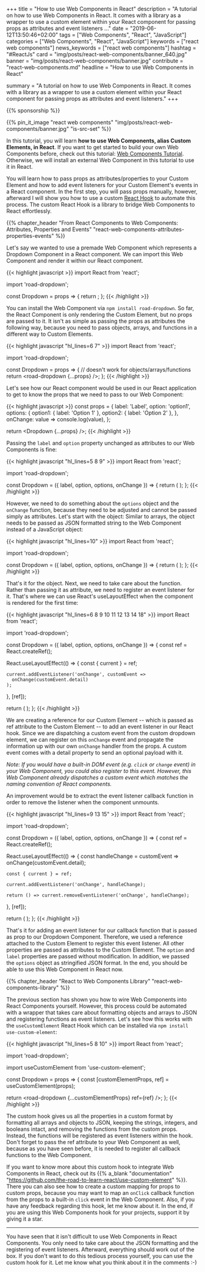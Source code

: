 +++
title = "How to use Web Components in React"
description = "A tutorial on how to use Web Components in React. It comes with a library as a wrapper to use a custom element within your React component for passing props as attributes and event listeners ..."
date = "2019-06-12T13:50:46+02:00"
tags = ["Web Components", "React", "JavaScript"]
categories = ["Web Components", "React", "JavaScript"]
keywords = ["react web components"]
news_keywords = ["react web components"]
hashtag = "#ReactJs"
card = "img/posts/react-web-components/banner_640.jpg"
banner = "img/posts/react-web-components/banner.jpg"
contribute = "react-web-components.md"
headline = "How to use Web Components in React"

summary = "A tutorial on how to use Web Components in React. It comes with a library as a wrapper to use a custom element within your React component for passing props as attributes and event listeners."
+++

{{% sponsorship %}}

{{% pin_it_image "react web components" "img/posts/react-web-components/banner.jpg" "is-src-set" %}}

In this tutorial, you will learn **how to use Web Components, alias Custom Elements, in React**. If you want to get started to build your own Web Components before, check out this tutorial: [Web Components Tutorial](https://www.robinwieruch.de/web-components-tutorial). Otherwise, we will install an external Web Component in this tutorial to use it in React.

You will learn how to pass props as attributes/properties to your Custom Element and how to add event listeners for your Custom Element's events in a React component. In the first step, you will pass props manually, however, afterward I will show you how to use a custom [React Hook](https://www.robinwieruch.de/react-hooks/) to automate this process. The custom React Hook is a library to bridge Web Components to React effortlessly.

{{% chapter_header "From React Components to Web Components: Attributes, Properties and Events" "react-web-components-attributes-properties-events" %}}

Let's say we wanted to use a premade Web Component which represents a Dropdown Component in a React component. We can import this Web Component and render it within our React component.

{{< highlight javascript >}}
import React from 'react';

import 'road-dropdown';

const Dropdown = props => {
  return <road-dropdown />;
};
{{< /highlight >}}

You can install the Web Component via `npm install road-dropdown`. So far, the React Component is only rendering the Custom Element, but no props are passed to it. It isn't as simple as passing the props as attributes the following way, because you need to pass objects, arrays, and functions in a different way to Custom Elements.

{{< highlight javascript "hl_lines=6 7" >}}
import React from 'react';

import 'road-dropdown';

const Dropdown = props => {
  // doesn't work for objects/arrays/functions
  return <road-dropdown {...props} />;
};
{{< /highlight >}}

Let's see how our React component would be used in our React application to get to know the props that we need to pass to our Web Component:

{{< highlight javascript >}}
const props = {
  label: 'Label',
  option: 'option1',
  options: {
    option1: { label: 'Option 1' },
    option2: { label: 'Option 2' },
  },
  onChange: value => console.log(value),
};

return <Dropdown {...props} />;
{{< /highlight >}}

Passing the `label` and `option` property unchanged as attributes to our Web Components is fine:

{{< highlight javascript "hl_lines=5 8 9" >}}
import React from 'react';

import 'road-dropdown';

const Dropdown = ({ label, option, options, onChange }) => {
  return (
    <road-dropdown
      label={label}
      option={option}
    />
  );
};
{{< /highlight >}}

However, we need to do something about the `options` object and the `onChange` function, because they need to be adjusted and cannot be passed simply as attributes. Let's start with the object: Similar to arrays, the object needs to be passed as JSON formatted string to the Web Component instead of a JavaScript object:

{{< highlight javascript "hl_lines=10" >}}
import React from 'react';

import 'road-dropdown';

const Dropdown = ({ label, option, options, onChange }) => {
  return (
    <road-dropdown
      label={label}
      option={option}
      options={JSON.stringify(options)}
    />
  );
};
{{< /highlight >}}

That's it for the object. Next, we need to take care about the function. Rather than passing it as attribute, we need to register an event listener for it. That's where we can use React's useLayoutEffect when the component is rendered for the first time:

{{< highlight javascript "hl_lines=6 8 9 10 11 12 13 14 18" >}}
import React from 'react';

import 'road-dropdown';

const Dropdown = ({ label, option, options, onChange }) => {
  const ref = React.createRef();

  React.useLayoutEffect(() => {
    const { current } = ref;

    current.addEventListener('onChange', customEvent =>
      onChange(customEvent.detail)
    );
  }, [ref]);

  return (
    <road-dropdown
      ref={ref}
      label={label}
      option={option}
      options={JSON.stringify(options)}
    />
  );
};
{{< /highlight >}}

We are creating a reference for our Custom Element -- which is passed as ref attribute to the Custom Element -- to add an event listener in our React hook. Since we are dispatching a custom event from the custom dropdown element, we can register on this `onChange` event and propagate the information up with our own `onChange` handler from the props.  A custom event comes with a detail property to send an optional payload with it.

*Note: If you would have a built-in DOM event (e.g. `click` or `change` event) in your Web Component, you could also register to this event. However, this Web Component already dispatches a custom event which matches the naming convention of React components.*

An improvement would be to extract the event listener callback function in order to remove the listener when the component unmounts.

{{< highlight javascript "hl_lines=9 13 15" >}}
import React from 'react';

import 'road-dropdown';

const Dropdown = ({ label, option, options, onChange }) => {
  const ref = React.createRef();

  React.useLayoutEffect(() => {
    const handleChange = customEvent => onChange(customEvent.detail);

    const { current } = ref;

    current.addEventListener('onChange', handleChange);

    return () => current.removeEventListener('onChange', handleChange);
  }, [ref]);

  return (
    <road-dropdown
      ref={ref}
      label={label}
      option={option}
      options={JSON.stringify(options)}
    />
  );
};
{{< /highlight >}}

That's it for adding an event listener for our callback function that is passed as prop to our Dropdown Component. Therefore, we used a reference attached to the Custom Element to register this event listener. All other properties are passed as attributes to the Custom Element. The `option` and `label` properties are passed without modification. In addition, we passed the `options` object as stringified JSON format. In the end, you should be able to use this Web Component in React now.

{{% chapter_header "React to Web Components Library" "react-web-components-library" %}}

The previous section has shown you how to wire Web Components into React Components yourself. However, this process could be automated with a wrapper that takes care about formatting objects and arrays to JSON and registering functions as event listeners. Let's see how this works with the `useCustomElement` React Hook which can be installed via `npm install use-custom-element`:

{{< highlight javascript "hl_lines=5 8 10" >}}
import React from 'react';

import 'road-dropdown';

import useCustomElement from 'use-custom-element';

const Dropdown = props => {
  const [customElementProps, ref] = useCustomElement(props);

  return <road-dropdown {...customElementProps} ref={ref} />;
};
{{< /highlight >}}

The custom hook gives us all the properties in a custom format by formatting all arrays and objects to JSON, keeping the strings, integers, and booleans intact, and removing the functions from the custom props. Instead, the functions will be registered as event listeners within the hook. Don't forget to pass the ref attribute to your Web Component as well, because as you have seen before, it is needed to register all callback functions to the Web Component.

If you want to know more about this custom hook to integrate Web Components in React, check out its {{% a_blank "documentation" "https://github.com/the-road-to-learn-react/use-custom-element" %}}. There you can also see how to create a custom mapping for props to custom props, because you may want to map an `onClick` callback function from the props to a built-in `click` event in the Web Component. Also, if you have any feedback regarding this hook, let me know about it. In the end, if you are using this Web Components hook for your projects, support it by giving it a star.

<hr class="section-divider">

You have seen that it isn't difficult to use Web Components in React Components. You only need to take care about the JSON formatting and the registering of event listeners. Afterward, everything should work out of the box. If you don't want to do this tedious process yourself, you can use the custom hook for it. Let me know what you think about it in the comments :-)